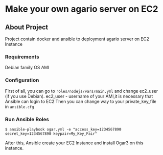 # Make your own agario server on EC2 

## About Project

Project contain docker and ansible to deployment agario server on EC2 Instance

### Requirements

Debian family OS AMI

### Configuration

First of all, you can go to `roles/nodejs/vars/main.yml` and change ec2_user (if you use Debian). ec2_user - username of your AMI,it is necessary that Ansible can login to EC2
Then you can change way to your private_key_file in `ansible.cfg`

### Run Ansible Roles

```shell
$ ansible-playbook ogar.yml -e "access_key=1234567890 secret_key=1234567890 keypair=My_Key_Pair"
```
After this, Ansible create your EC2 Instance and install Ogar3 on this instance.

